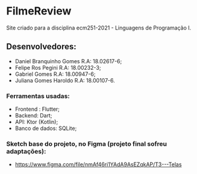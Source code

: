 # FilmeReview
Site criado para a disciplina  ecm251-2021 - Linguagens de Programação I.

## Desenvolvedores:
- Daniel Branquinho Gomes R.A: 18.02617-6;
- Felipe Ros Pegini R.A: 18.00232-3;
- Gabriel Gomes R.A: 18.00947-6;
- Juliana Gomes Haroldo R.A: 18.00107-6.

### Ferramentas usadas:
- Frontend : Flutter;
- Backend: Dart;
- API: Ktor (Kotlin); 
- Banco de dados: SQLite;

### Sketch base do projeto, no Figma (projeto final sofreu adaptações):
- https://www.figma.com/file/nmAf46ri1YAdA9AsEZqkAP/T3---Telas

